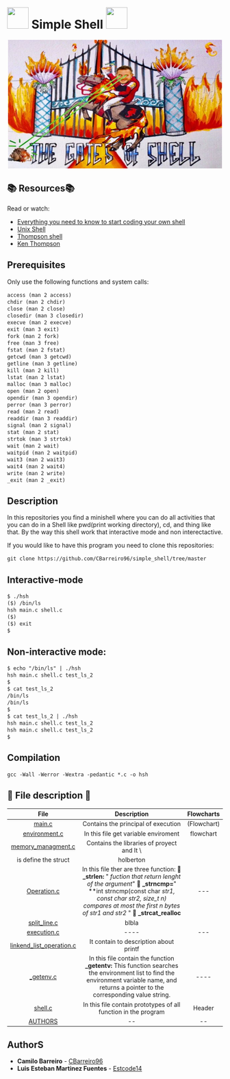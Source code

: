 # <img src="https://user-images.githubusercontent.com/66263776/88350578-252ffd80-cd19-11ea-9730-7bd7b1da9fca.jpg" width="50" height= "50"> Simple Shell <img src="https://user-images.githubusercontent.com/66263776/88350578-252ffd80-cd19-11ea-9730-7bd7b1da9fca.jpg" width="50" height= "50">

<p align="center">
  <img src="https://github.com/CBarreiro96/simple_shell/blob/Camilo/shell_image.jpg" width="500" height= "300">
</p>

## :books: Resources:books:
Read or watch:
* [Everything you need to know to start coding your own shell](https://intranet.hbtn.io/concepts/64)
* [Unix Shell](https://en.wikipedia.org/wiki/Unix_shell)
* [Thompson shell](https://en.wikipedia.org/wiki/Thompson_shell)
* [Ken Thompson](https://en.wikipedia.org/wiki/Ken_Thompson)

## Prerequisites
Only use the following functions and system calls:
```
access (man 2 access)
chdir (man 2 chdir)
close (man 2 close)
closedir (man 3 closedir)
execve (man 2 execve)
exit (man 3 exit)
fork (man 2 fork)
free (man 3 free)
fstat (man 2 fstat)
getcwd (man 3 getcwd)
getline (man 3 getline)
kill (man 2 kill)
lstat (man 2 lstat)
malloc (man 3 malloc)
open (man 2 open)
opendir (man 3 opendir)
perror (man 3 perror)
read (man 2 read)
readdir (man 3 readdir)
signal (man 2 signal)
stat (man 2 stat)
strtok (man 3 strtok)
wait (man 2 wait)
waitpid (man 2 waitpid)
wait3 (man 2 wait3)
wait4 (man 2 wait4)
write (man 2 write)
_exit (man 2 _exit)
```
## Description
In this repositories you find a minishell where you can do all activities that you can do in a Shell like pwd(print working directory), cd, and thing like that. By the way this shell work that interactive mode and non interectactive. 

If you would like to have this program you need to clone this repositories:
```
git clone https://github.com/CBarreiro96/simple_shell/tree/master
```
## Interactive-mode
```
$ ./hsh
($) /bin/ls
hsh main.c shell.c
($)
($) exit
$
```
## Non-interactive mode:
```
$ echo "/bin/ls" | ./hsh
hsh main.c shell.c test_ls_2
$
$ cat test_ls_2
/bin/ls
/bin/ls
$
$ cat test_ls_2 | ./hsh
hsh main.c shell.c test_ls_2
hsh main.c shell.c test_ls_2
$
```

## Compilation
```
gcc -Wall -Werror -Wextra -pedantic *.c -o hsh
```

## :gem: File description :gem:
| File | Description | Flowcharts |
| :---: | :---: | :---: |
| [main.c](https://github.com/CBarreiro96/simple_shell/blob/Camilo/main.c "Principal Function") | Contains the principal of execution | (Flowchart) |
|[environment.c](https://github.com/CBarreiro96/simple_shell/blob/Camilo/environment.c "variable environment") | In this file get variable enviroment | flowchart |
| [memory_managment.c](https://github.com/CBarreiro96/simple_shell/blob/master/memory_managment.c "Header") | Contains the libraries of proyect and It \
is define the struct | holberton |
| [Operation.c](https://github.com/CBarreiro96/simple_shell/blob/master/operation.c "Operation system") | In this file ther are three function: :sunflower:   **_strlen:** " *fuction that return lenght of the argument*" :sunflower: **_strncmp=**" **int strncmp(const char *str1, const char *str2, size_t n)** _compares at most the first n bytes of str1 and str2_ " :sunflower: **_strcat_realloc**| ---| 
|[split_line.c](https://github.com/CBarreiro96/simple_shell/blob/master/split_line.c "Function Flowchart") | blbla | | 
| [execution.c](https://github.com/CBarreiro96/simple_shell/blob/master/execution.c "Execution") | ---- | --- | ---- |
| [linkend_list_operation.c](https://github.com/CBarreiro96/simple_shell/blob/master/linkend_list_operation.c "linkend list operation") | It contain to description about printf | |
| [_getenv.c](https://github.com/CBarreiro96/simple_shell/blob/Camilo/_getenv.c) | In this file contain the function **_getentv:** This function searches the environment list to find the environment variable name, and returns a pointer to the corresponding value string. | ---- |
| [shell.c](https://github.com/CBarreiro96/simple_shell/blob/Camilo/shell.h)| In this file contain prototypes of all function in the program| Header |
|[AUTHORS](https://github.com/CBarreiro96/simple_shell/blob/Camilo/AUTHORS "Team")| -- | -- |

## AuthorS
* **Camilo Barreiro** - [CBarreiro96](https://github.com/CBarreiro96)
* **Luis Esteban Martinez Fuentes** - [Estcode14](https://github.com/Estcode14)
